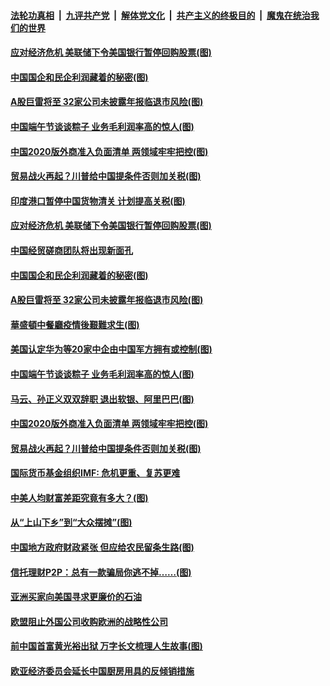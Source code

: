 ####  [法轮功真相](../../../../basic/blob/master/README.md?t=06262031) &nbsp;|&nbsp; [九评共产党](../../../../9ping.md/blob/master/README.md?t=06262031) &nbsp;|&nbsp; [解体党文化](../../../../jtdwh.md/blob/master/README.md?t=06262031)  &nbsp;|&nbsp; [共产主义的终极目的](../../../../gczydzjmd.md/blob/master/README.md?t=06262031) &nbsp;|&nbsp; [魔鬼在统治我们的世界](../../../../mgztzwmdsj.md/blob/master/README.md?t=06262031) 

#### [应对经济危机 美联储下令美国银行暂停回购股票(图)](../pages/p5/937760.md?t=06262031) 

#### [中国国企和民企利润藏着的秘密(图)](../pages/p5/937711.md?t=06262031) 

#### [A股巨雷将至 32家公司未披露年报临退市风险(图)](../pages/p5/937727.md?t=06262031) 

#### [中国端午节谈谈粽子 业务毛利润率高的惊人(图)](../pages/p5/937695.md?t=06262031) 

#### [中国2020版外商准入负面清单 两领域牢牢把控(图)](../pages/p5/937687.md?t=06262031) 

#### [贸易战火再起？川普给中国提条件否则加关税(图)](../pages/p5/937682.md?t=06262031) 

#### [印度港口暂停中国货物清关 计划提高关税(图)](../pages/p5/937779.md?t=06262031) 

#### [应对经济危机 美联储下令美国银行暂停回购股票(图)](../pages/p5/937760.md?t=06262031) 

#### [中国经贸磋商团队将出现新面孔](../pages/p5/937736.md?t=06262031) 

#### [中国国企和民企利润藏着的秘密(图)](../pages/p5/937711.md?t=06262031) 

#### [A股巨雷将至 32家公司未披露年报临退市风险(图)](../pages/p5/937727.md?t=06262031) 

#### [華盛頓中餐廳疫情後艱難求生(图)](../pages/p5/937726.md?t=06262031) 

#### [美国认定华为等20家中企由中国军方拥有或控制(图)](../pages/p5/937724.md?t=06262031) 

#### [中国端午节谈谈粽子 业务毛利润率高的惊人(图)](../pages/p5/937695.md?t=06262031) 

#### [马云、孙正义双双辞职 退出软银、阿里巴巴(图)](../pages/p5/937690.md?t=06262031) 

#### [中国2020版外商准入负面清单 两领域牢牢把控(图)](../pages/p5/937687.md?t=06262031) 

#### [贸易战火再起？川普给中国提条件否则加关税(图)](../pages/p5/937682.md?t=06262031) 

#### [国际货币基金组织IMF: 危机更重、复苏更难](../pages/p5/937676.md?t=06262031) 

#### [中美人均财富差距究竟有多大？(图)](../pages/p5/937633.md?t=06262031) 

#### [从“上山下乡”到“大众摆摊”(图)](../pages/p5/937620.md?t=06262031) 

#### [中国地方政府财政紧张 但应给农民留条生路(图)](../pages/p5/937593.md?t=06262031) 

#### [信托理财P2P：总有一款骗局你逃不掉……(图)](../pages/p5/937618.md?t=06262031) 

#### [亚洲买家向美国寻求更廉价的石油](../pages/p5/937608.md?t=06262031) 

#### [欧盟阻止外国公司收购欧洲的战略性公司](../pages/p5/937606.md?t=06262031) 

#### [前中国首富黄光裕出狱 万字长文梳理人生故事(图)](../pages/p5/937586.md?t=06262031) 

#### [欧亚经济委员会延长中国厨房用具的反倾销措施](../pages/p5/937582.md?t=06262031) 

